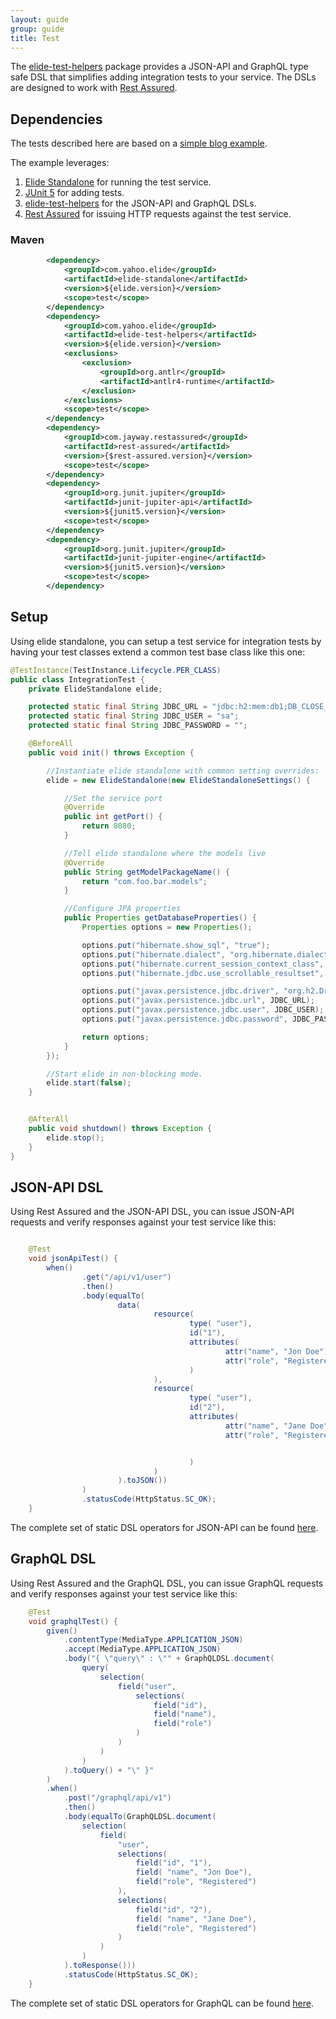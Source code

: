 ```yaml
---
layout: guide
group: guide
title: Test
---
```


The [elide-test-helpers](https://github.com/yahoo/elide/tree/master/elide-contrib/elide-test-helpers) package provides a JSON-API and GraphQL
type safe DSL that simplifies adding integration tests to your service.  The DSLs are designed to work with [Rest Assured](http://rest-assured.io/).

## Dependencies

The tests described here are based on a [simple blog example](https://github.com/yahoo/elide/tree/master/elide-example/elide-blog-example).

The example leverages: 
1. [Elide Standalone](https://github.com/yahoo/elide/tree/master/elide-standalone) for running the test service.
2. [JUnit 5](https://junit.org/junit5/) for adding tests.
3. [elide-test-helpers](https://github.com/yahoo/elide/tree/master/elide-contrib/elide-test-helpers) for the JSON-API and GraphQL DSLs.
4. [Rest Assured](http://rest-assured.io/) for issuing HTTP requests against the test service.

### Maven 
```xml
        <dependency>
            <groupId>com.yahoo.elide</groupId>
            <artifactId>elide-standalone</artifactId>
            <version>${elide.version}</version>
            <scope>test</scope>
        </dependency>
        <dependency>
            <groupId>com.yahoo.elide</groupId>
            <artifactId>elide-test-helpers</artifactId>
            <version>${elide.version}</version>
            <exclusions>
                <exclusion>
                    <groupId>org.antlr</groupId>
                    <artifactId>antlr4-runtime</artifactId>
                </exclusion>
            </exclusions>
            <scope>test</scope>
        </dependency>
        <dependency>
            <groupId>com.jayway.restassured</groupId>
            <artifactId>rest-assured</artifactId>
            <version>{$rest-assured.version}</version>
            <scope>test</scope>
        </dependency>
        <dependency>
            <groupId>org.junit.jupiter</groupId>
            <artifactId>junit-jupiter-api</artifactId>
            <version>${junit5.version}</version>
            <scope>test</scope>
        </dependency>
        <dependency>
            <groupId>org.junit.jupiter</groupId>
            <artifactId>junit-jupiter-engine</artifactId>
            <version>${junit5.version}</version>
            <scope>test</scope>
        </dependency>
```

## Setup

Using elide standalone, you can setup a test service for integration tests
by having your test classes extend a common test base class like this one:

```java
@TestInstance(TestInstance.Lifecycle.PER_CLASS)
public class IntegrationTest {
    private ElideStandalone elide;

    protected static final String JDBC_URL = "jdbc:h2:mem:db1;DB_CLOSE_DELAY=-1;MVCC=TRUE";
    protected static final String JDBC_USER = "sa";
    protected static final String JDBC_PASSWORD = "";

    @BeforeAll
    public void init() throws Exception {

        //Instantiate elide standalone with common setting overrides:
        elide = new ElideStandalone(new ElideStandaloneSettings() {

            //Set the service port
            @Override
            public int getPort() {
                return 8080;
            }

            //Tell elide standalone where the models live
            @Override
            public String getModelPackageName() {
                return "com.foo.bar.models";
            }

            //Configure JPA properties
            public Properties getDatabaseProperties() {
                Properties options = new Properties();

                options.put("hibernate.show_sql", "true");
                options.put("hibernate.dialect", "org.hibernate.dialect.H2Dialect");
                options.put("hibernate.current_session_context_class", "thread");
                options.put("hibernate.jdbc.use_scrollable_resultset", "true");

                options.put("javax.persistence.jdbc.driver", "org.h2.Driver");
                options.put("javax.persistence.jdbc.url", JDBC_URL);
                options.put("javax.persistence.jdbc.user", JDBC_USER);
                options.put("javax.persistence.jdbc.password", JDBC_PASSWORD);

                return options;
            }
        });

        //Start elide in non-blocking mode.
        elide.start(false);
    }


    @AfterAll
    public void shutdown() throws Exception {
        elide.stop();
    }
}

```
## JSON-API DSL

Using Rest Assured and the JSON-API DSL, you can issue JSON-API requests and verify responses against your test service like this:

```java

    @Test
    void jsonApiTest() {
        when()
                .get("/api/v1/user")
                .then()
                .body(equalTo(
                        data(
                                resource(
                                        type( "user"),
                                        id("1"),
                                        attributes(
                                                attr("name", "Jon Doe"),
                                                attr("role", "Registered")
                                        )
                                ),
                                resource(
                                        type( "user"),
                                        id("2"),
                                        attributes(
                                                attr("name", "Jane Doe"),
                                                attr("role", "Registered")


                                        )
                                )
                        ).toJSON())
                )
                .statusCode(HttpStatus.SC_OK);
    }

```

The complete set of static DSL operators for JSON-API can be found [here](https://github.com/yahoo/elide/blob/master/elide-contrib/elide-test-helpers/src/main/java/com/yahoo/elide/contrib/testhelpers/jsonapi/JsonApiDSL.java).

## GraphQL DSL

Using Rest Assured and the GraphQL DSL, you can issue GraphQL requests and verify responses against your test service like this:

```java
    @Test
    void graphqlTest() {
        given()
            .contentType(MediaType.APPLICATION_JSON)
            .accept(MediaType.APPLICATION_JSON)
            .body("{ \"query\" : \"" + GraphQLDSL.document(
                query(
                    selection(
                        field("user",
                            selections(
                                field("id"),
                                field("name"),
                                field("role")
                            )
                        )
                    )
                )
            ).toQuery() + "\" }"
        )
        .when()
            .post("/graphql/api/v1")
            .then()
            .body(equalTo(GraphQLDSL.document(
                selection(
                    field(
                        "user",
                        selections(
                            field("id", "1"),
                            field( "name", "Jon Doe"),
                            field("role", "Registered")
                        ),
                        selections(
                            field("id", "2"),
                            field( "name", "Jane Doe"),
                            field("role", "Registered")
                        )
                    )
                )
            ).toResponse()))
            .statusCode(HttpStatus.SC_OK);
    }
```


The complete set of static DSL operators for GraphQL can be found [here](https://github.com/yahoo/elide/blob/master/elide-contrib/elide-test-helpers/src/main/java/com/yahoo/elide/contrib/testhelpers/graphql/GraphQLDSL.java).
